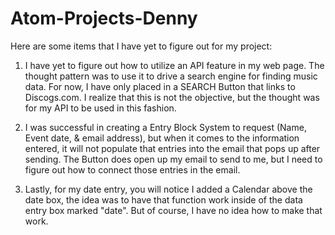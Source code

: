 # Atom-Projects-Denny
Here are some items that I have yet to figure out for my project:

1) I have yet to figure out how to utilize an API feature in my web page.
The thought pattern was to use it to drive a search engine for finding music
data. For now, I have only placed in a SEARCH Button that links to Discogs.com.
I realize that this is not the objective, but the thought was for my API to be
used in this fashion.

2) I was successful in creating a Entry Block System to request (Name, Event
  date, & email address), but when it comes to the information entered, it will
  not populate that entries into the email that pops up after sending. The Button
  does open up my email to send to me, but I need to figure out how to connect
  those entries in the email.

3) Lastly, for my date entry, you will notice I added a Calendar above the date
box, the idea was to have that function work inside of the data entry box marked
"date". But of course, I have no idea how to make that work.

